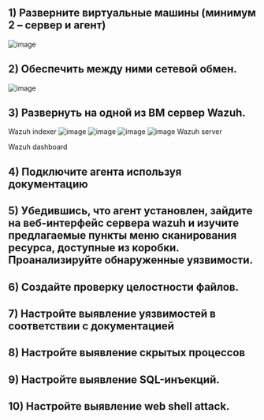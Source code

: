 ## 1) Разверните виртуальные машины (минимум 2 – сервер и агент)
![image](https://github.com/user-attachments/assets/c1fba1d7-79b3-48af-8e00-a99d730a9d0b)
## 2) Обеспечить между ними сетевой обмен.
![image](https://github.com/user-attachments/assets/93505a54-1255-46cf-a7b0-a87012fa56b8)
## 3) Развернуть на одной из ВМ сервер Wazuh.
Wazuh indexer
![image](https://github.com/user-attachments/assets/c09de1fa-9fb9-47b3-a4e8-34d37df630a2)
![image](https://github.com/user-attachments/assets/0baf8f6a-7203-4ed0-baef-e751a9ce0c84)
![image](https://github.com/user-attachments/assets/f5b63c60-79f7-4df0-90f5-a7279143d127)
![image](https://github.com/user-attachments/assets/65f86904-fb19-44d6-b815-7c6410442956)
Wazuh server

Wazuh dashboard
## 4) Подключите агента используя документацию 
## 5) Убедившись, что агент установлен, зайдите на веб-интерфейс сервера wazuh и изучите предлагаемые пункты меню сканирования ресурса, доступные из коробки. Проанализируйте обнаруженные уязвимости. 
## 6) Создайте проверку целостности файлов. 
## 7) Настройте выявление уязвимостей в соответствии с документацией 
## 8) Настройте выявление скрытых процессов 
## 9) Настройте выявление SQL-инъекций. 
## 10) Настройте выявление web shell attack. 

